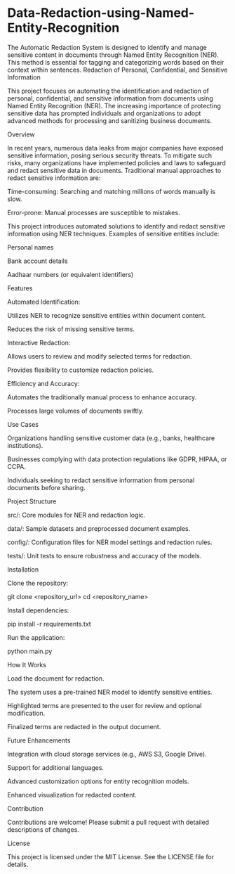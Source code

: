# Data-Redaction-using-Named-Entity-Recognition
The Automatic Redaction System is designed to identify and manage sensitive content in documents through Named Entity Recognition (NER). This method is essential for tagging and categorizing words based on their context within sentences.
Redaction of Personal, Confidential, and Sensitive Information

This project focuses on automating the identification and redaction of personal, confidential, and sensitive information from documents using Named Entity Recognition (NER). The increasing importance of protecting sensitive data has prompted individuals and organizations to adopt advanced methods for processing and sanitizing business documents.

Overview

In recent years, numerous data leaks from major companies have exposed sensitive information, posing serious security threats. To mitigate such risks, many organizations have implemented policies and laws to safeguard and redact sensitive data in documents. Traditional manual approaches to redact sensitive information are:

Time-consuming: Searching and matching millions of words manually is slow.

Error-prone: Manual processes are susceptible to mistakes.

This project introduces automated solutions to identify and redact sensitive information using NER techniques. Examples of sensitive entities include:

Personal names

Bank account details

Aadhaar numbers (or equivalent identifiers)

Features

Automated Identification:

Utilizes NER to recognize sensitive entities within document content.

Reduces the risk of missing sensitive terms.

Interactive Redaction:

Allows users to review and modify selected terms for redaction.

Provides flexibility to customize redaction policies.

Efficiency and Accuracy:

Automates the traditionally manual process to enhance accuracy.

Processes large volumes of documents swiftly.

Use Cases

Organizations handling sensitive customer data (e.g., banks, healthcare institutions).

Businesses complying with data protection regulations like GDPR, HIPAA, or CCPA.

Individuals seeking to redact sensitive information from personal documents before sharing.

Project Structure

src/: Core modules for NER and redaction logic.

data/: Sample datasets and preprocessed document examples.

config/: Configuration files for NER model settings and redaction rules.

tests/: Unit tests to ensure robustness and accuracy of the models.

Installation

Clone the repository:

git clone <repository_url>
cd <repository_name>

Install dependencies:

pip install -r requirements.txt

Run the application:

python main.py

How It Works

Load the document for redaction.

The system uses a pre-trained NER model to identify sensitive entities.

Highlighted terms are presented to the user for review and optional modification.

Finalized terms are redacted in the output document.

Future Enhancements

Integration with cloud storage services (e.g., AWS S3, Google Drive).

Support for additional languages.

Advanced customization options for entity recognition models.

Enhanced visualization for redacted content.

Contribution

Contributions are welcome! Please submit a pull request with detailed descriptions of changes.

License

This project is licensed under the MIT License. See the LICENSE file for details.
